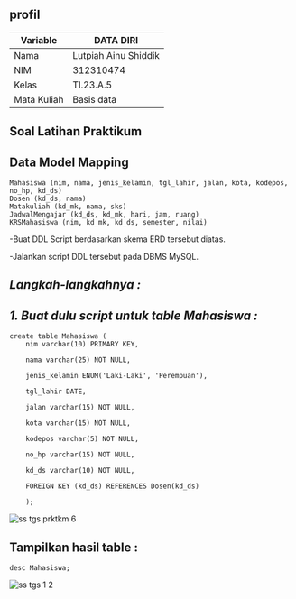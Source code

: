 ## profil

| Variable       |    DATA DIRI         |
| ---------------| ----------------     |
| Nama           | Lutpiah Ainu Shiddik |                                     
| NIM            | 312310474            |
| Kelas          | TI.23.A.5            |
| Mata Kuliah    |Basis data            |

## Soal Latihan Praktikum

## Data Model Mapping

```
Mahasiswa (nim, nama, jenis_kelamin, tgl_lahir, jalan, kota, kodepos, no_hp, kd_ds)
Dosen (kd_ds, nama)
Matakuliah (kd_mk, nama, sks)
JadwalMengajar (kd_ds, kd_mk, hari, jam, ruang)
KRSMahasiswa (nim, kd_mk, kd_ds, semester, nilai)
```

-Buat DDL Script berdasarkan skema ERD tersebut diatas.

-Jalankan script DDL tersebut pada DBMS MySQL.

## *Langkah-langkahnya :*

## *1. Buat dulu script untuk table Mahasiswa :*


```
create table Mahasiswa (
    nim varchar(10) PRIMARY KEY,
    
    nama varchar(25) NOT NULL,
    
    jenis_kelamin ENUM('Laki-Laki', 'Perempuan'),
    
    tgl_lahir DATE,
    
    jalan varchar(15) NOT NULL,
    
    kota varchar(15) NOT NULL,
    
    kodepos varchar(5) NOT NULL,
    
    no_hp varchar(15) NOT NULL,
    
    kd_ds varchar(10) NOT NULL,
    
    FOREIGN KEY (kd_ds) REFERENCES Dosen(kd_ds)
    
    );
```
![ss tgs prktkm 6](https://github.com/lutpi9/tugas.pert.7/assets/147919251/577c0566-8337-4a1a-8208-0b0da47017fa)
## Tampilkan hasil table :

```
desc Mahasiswa;
```
![ss tgs 1 2](https://github.com/lutpi9/tugas.pert.7/assets/147919251/364a1ccc-5c38-4cc2-9015-9f89f19426a2)



